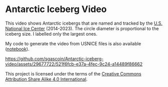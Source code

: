 # Antarctic Iceberg Video

This video shows Antarctic icebergs that are named and tracked by the [U.S. National Ice Center](https://usicecenter.gov/Products/AntarcIcebergs) (2014-2023). The circle diameter is proportional to the iceberg size. I labelled only the largest ones.

My code to generate the video from USNICE files is also available ([notebook](Antarctic-iceberg-video.ipynb)).

https://github.com/sgascoin/Antarctic-iceberg-video/assets/29677722/521f6fcb-e37a-4fec-9c24-a14489f86662

This project is licensed under the terms of the [Creative Commons Attribution Share Alike 4.0 International](https://creativecommons.org/licenses/by-sa/4.0/legalcode).
